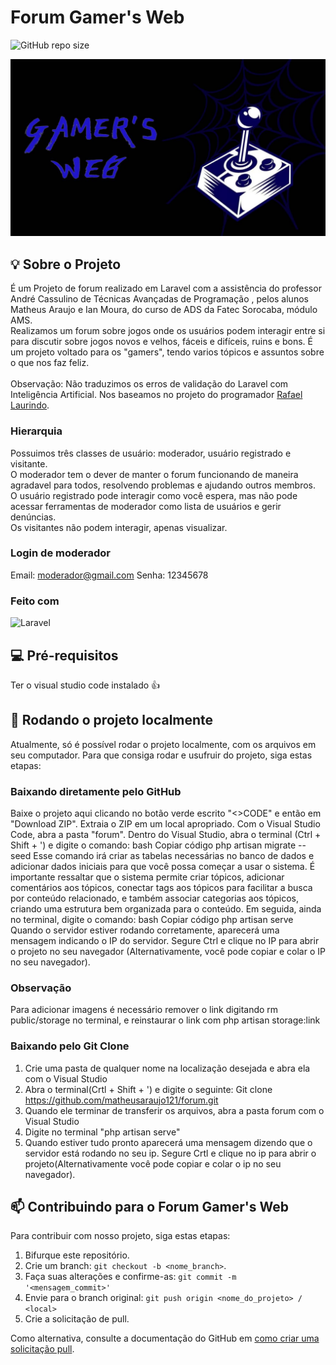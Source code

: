 # Forum Gamer's Web

![GitHub repo size](https://img.shields.io/github/repo-size/iuricode/README-template?style=for-the-badge)

<img src="public/img/logoreadme.png" alt="esboco logo forum">


## 💡 Sobre o Projeto

É um Projeto de forum realizado em Laravel com a assistência do professor André Cassulino de Técnicas Avançadas de Programação , pelos alunos 
Matheus Araujo e Ian Moura, do curso de ADS da Fatec Sorocaba, módulo AMS.
<br>Realizamos um forum sobre jogos onde os usuários podem interagir entre si para discutir sobre jogos novos e velhos, fáceis e difíceis, ruins e bons. É um projeto voltado para os "gamers", tendo varios tópicos e assuntos sobre o que nos faz feliz.<br>
<br>Observação: Não traduzimos os erros de validação do Laravel com Inteligência Artificial. Nos baseamos no projeto do programador [Rafael Laurindo](https://github.com/rafaellaurindo/laravel-traducao-pt-br/blob/master/validation.php).

### Hierarquia
Possuimos três classes de usuário: moderador, usuário registrado e visitante.
<br>O moderador tem o dever de manter o forum funcionando de maneira agradavel para todos, resolvendo problemas e ajudando outros membros.
<br>O usuário registrado pode interagir como você espera, mas não pode acessar ferramentas de moderador como lista de usuários e  gerir denúncias.
<br>Os visitantes não podem interagir, apenas visualizar.

### Login de moderador
Email: moderador@gmail.com
Senha: 12345678



### Feito com

![Laravel](https://img.shields.io/badge/Laravel-FF2D20?style=for-the-badge&logo=laravel&logoColor=white)

## 💻 Pré-requisitos

Ter o visual studio code instalado 👍


## 🚀 Rodando o projeto localmente

Atualmente, só é possível rodar o projeto localmente, com os arquivos em seu computador. Para que consiga rodar e usufruir do projeto, siga estas etapas:



### Baixando diretamente pelo GitHub
Baixe o projeto aqui clicando no botão verde escrito "<>CODE" e então em "Download ZIP".
Extraia o ZIP em um local apropriado.
Com o Visual Studio Code, abra a pasta "forum".
Dentro do Visual Studio, abra o terminal (Ctrl + Shift + ') e digite o comando:
bash
Copiar código
php artisan migrate --seed
Esse comando irá criar as tabelas necessárias no banco de dados e adicionar dados iniciais para que você possa começar a usar o sistema. É importante ressaltar que o sistema permite criar tópicos, adicionar comentários aos tópicos, conectar tags aos tópicos para facilitar a busca por conteúdo relacionado, e também associar categorias aos tópicos, criando uma estrutura bem organizada para o conteúdo.
Em seguida, ainda no terminal, digite o comando:
bash
Copiar código
php artisan serve
Quando o servidor estiver rodando corretamente, aparecerá uma mensagem indicando o IP do servidor. Segure Ctrl e clique no IP para abrir o projeto no seu navegador (Alternativamente, você pode copiar e colar o IP no seu navegador).

### Observação
Para adicionar imagens é necessário remover o link digitando rm public/storage no terminal, e reinstaurar o link com php artisan storage:link



### Baixando pelo Git Clone
1. Crie uma pasta de qualquer nome na localização desejada e abra ela com o Visual Studio
2. Abra o terminal(Crtl + Shift + ')  e digite o seguinte: Git clone https://github.com/matheusaraujo121/forum.git 
3. Quando ele terminar de transferir os arquivos,  abra a pasta forum com o Visual Studio
4. Digite no terminal "php artisan serve"
5. Quando estiver tudo pronto aparecerá uma mensagem dizendo que o servidor está rodando no seu ip. Segure Crtl e clique no ip para abrir o projeto(Alternativamente você pode copiar e colar o ip no seu navegador).

## 📫 Contribuindo para o Forum Gamer's Web

Para contribuir com nosso projeto, siga estas etapas:

1. Bifurque este repositório.
2. Crie um branch: `git checkout -b <nome_branch>`.
3. Faça suas alterações e confirme-as: `git commit -m '<mensagem_commit>'`
4. Envie para o branch original: `git push origin <nome_do_projeto> / <local>`
5. Crie a solicitação de pull.

Como alternativa, consulte a documentação do GitHub em [como criar uma solicitação pull](https://help.github.com/en/github/collaborating-with-issues-and-pull-requests/creating-a-pull-request).
